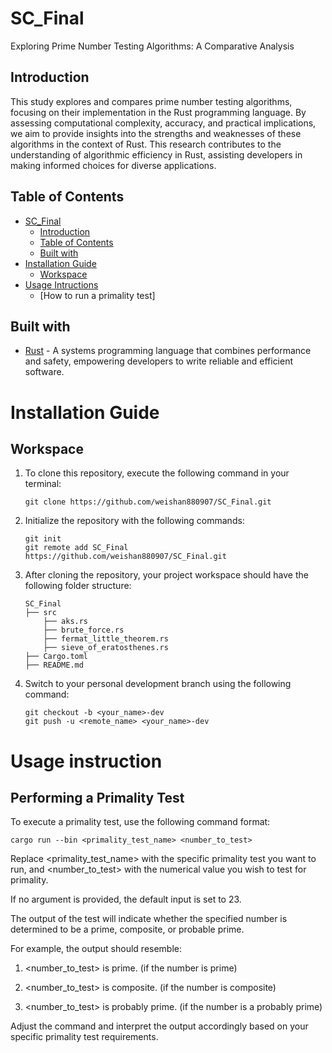 # SC_Final
Exploring Prime Number Testing Algorithms: A Comparative Analysis

## Introduction

This study explores and compares prime number testing algorithms, focusing on their implementation in the Rust programming language. By assessing computational complexity, accuracy, and practical implications, we aim to provide insights into the strengths and weaknesses of these algorithms in the context of Rust. This research contributes to the understanding of algorithmic efficiency in Rust, assisting developers in making informed choices for diverse applications.

## Table of Contents

- [SC_Final](#SC_Final)
    - [Introduction](#introduction)
    - [Table of Contents](#table-of-contents)
    - [Built with](#built-with)
- [Installation Guide](#installation-guide)
    - [Workspace](#workspace)
- [Usage Intructions](#usage-instructions)
    - [How to run a primality test]


## Built with
* [Rust](https://www.rust-lang.org) - A systems programming language that combines performance and safety, empowering developers to write reliable and efficient software.

# Installation Guide

## Workspace
1. To clone this repository, execute the following command in your terminal:
    ```
    git clone https://github.com/weishan880907/SC_Final.git
    ```


2. Initialize the repository with the following commands:
    ```
    git init
    git remote add SC_Final https://github.com/weishan880907/SC_Final.git
    ```


3. After cloning the repository, your project workspace should have the following folder structure:
    ```
    SC_Final 
    ├── src
        ├── aks.rs
        ├── brute_force.rs
        ├── fermat_little_theorem.rs
        ├── sieve_of_eratosthenes.rs
    ├── Cargo.toml
    ├── README.md
    ```
    
4. Switch to your personal development branch using the following command:
    ```
    git checkout -b <your_name>-dev
    git push -u <remote_name> <your_name>-dev
    ```

# Usage instruction

## Performing a Primality Test
To execute a primality test, use the following command format: 

    cargo run --bin <primality_test_name> <number_to_test>
    
Replace <primality_test_name> with the specific primality test you want to run, and <number_to_test> with the numerical value you wish to test for primality.

If no argument is provided, the default input is set to 23.

The output of the test will indicate whether the specified number is determined to be a prime, composite, or probable prime.

For example, the output should resemble:

1. <number_to_test> is prime. (if the number is prime)

2. <number_to_test> is composite. (if the number is composite)

3. <number_to_test> is probably prime. (if the number is a probably prime)

Adjust the command and interpret the output accordingly based on your specific primality test requirements.